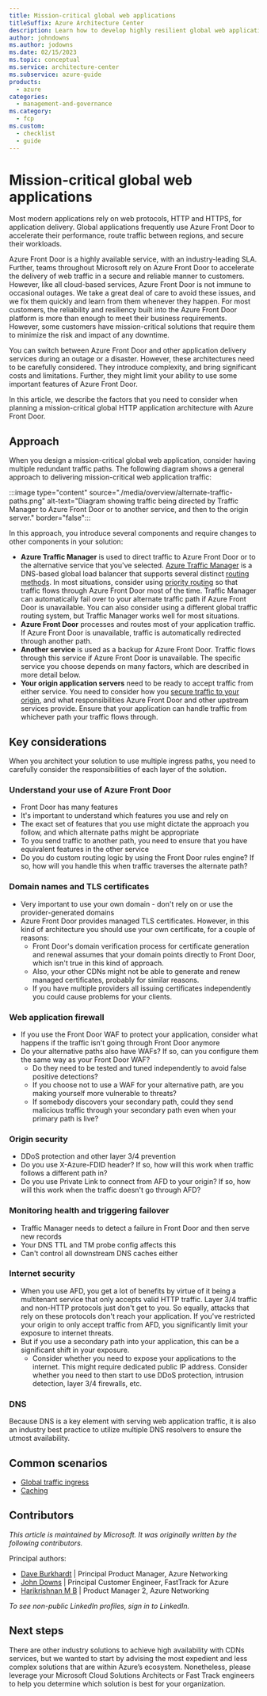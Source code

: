 ```yaml
---
title: Mission-critical global web applications
titleSuffix: Azure Architecture Center
description: Learn how to develop highly resilient global web applications.
author: johndowns
ms.author: jodowns
ms.date: 02/15/2023
ms.topic: conceptual
ms.service: architecture-center
ms.subservice: azure-guide
products:
  - azure
categories:
  - management-and-governance
ms.category:
  - fcp
ms.custom:
  - checklist
  - guide
---
```


# Mission-critical global web applications

Most modern applications rely on web protocols, HTTP and HTTPS, for application delivery. Global applications frequently use Azure Front Door to accelerate their performance, route traffic between regions, and secure their workloads.

Azure Front Door is a highly available service, with an industry-leading SLA. Further, teams throughout Microsoft rely on Azure Front Door to accelerate the delivery of web traffic in a secure and reliable manner to customers. However, like all cloud-based services, Azure Front Door is not immune to occasional outages. We take a great deal of care to avoid these issues, and we fix them quickly and learn from them whenever they happen. For most customers, the reliability and resiliency built into the Azure Front Door platform is more than enough to meet their business requirements. However, some customers have mission-critical solutions that require them to minimize the risk and impact of any downtime.

You can switch between Azure Front Door and other application delivery services during an outage or a disaster. However, these architectures need to be carefully considered. They introduce complexity, and bring significant costs and limitations. Further, they might limit your ability to use some important features of Azure Front Door.

In this article, we describe the factors that you need to consider when planning a mission-critical global HTTP application architecture with Azure Front Door.

## Approach

When you design a mission-critical global web application, consider having multiple redundant traffic paths. The following diagram shows a general approach to delivering mission-critical web application traffic:

:::image type="content" source="./media/overview/alternate-traffic-paths.png" alt-text="Diagram showing traffic being directed by Traffic Manager to Azure Front Door or to another service, and then to the origin server." border="false":::

In this approach, you introduce several components and require changes to other components in your solution:

- **Azure Traffic Manager** is used to direct traffic to Azure Front Door or to the alternative service that you've selected. [Azure Traffic Manager](/azure/traffic-manager/traffic-manager-overview) is a DNS-based global load balancer that supports several distinct [routing methods](/azure/traffic-manager/traffic-manager-routing-methods). In most situations, consider using [priority routing](/azure/traffic-manager/traffic-manager-routing-methods#priority-traffic-routing-method) so that traffic flows through Azure Front Door most of the time. Traffic Manager can automatically fail over to your alternate traffic path if Azure Front Door is unavailable. You can also consider using a different global traffic routing system, but Traffic Manager works well for most situations.
- **Azure Front Door** processes and routes most of your application traffic. If Azure Front Door is unavailable, traffic is automatically redirected through another path.
- **Another service** is used as a backup for Azure Front Door. Traffic flows through this service if Azure Front Door is unavailable. The specific service you choose depends on many factors, which are described in more detail below.
- **Your origin application servers** need to be ready to accept traffic from either service. You need to consider how you [secure traffic to your origin](#origin-security), and what responsibilities Azure Front Door and other upstream services provide. Ensure that your application can handle traffic from whichever path your traffic flows through.

## Key considerations

When you architect your solution to use multiple ingress paths, you need to carefully consider the responsibilities of each layer of the solution.

### Understand your use of Azure Front Door

- Front Door has many features
- It's important to understand which features you use and rely on
- The exact set of features that you use might dictate the approach you follow, and which alternate paths might be appropriate
- To you send traffic to another path, you need to ensure that you have equivalent features in the other service
- Do you do custom routing logic by using the Front Door rules engine? If so, how will you handle this when traffic traverses the alternate path?

### Domain names and TLS certificates

- Very important to use your own domain - don't rely on or use the provider-generated domains
- Azure Front Door provides managed TLS certificates. However, in this kind of architecture you should use your own certificate, for a couple of reasons:
  - Front Door's domain verification process for certificate generation and renewal assumes that your domain points directly to Front Door, which isn't true in this kind of approach.
  - Also, your other CDNs might not be able to generate and renew managed certificates, probably for similar reasons.
  - If you have multiple providers all issuing certificates independently you could cause problems for your clients.

### Web application firewall

- If you use the Front Door WAF to protect your application, consider what happens if the traffic isn't going through Front Door anymore
- Do your alternative paths also have WAFs? If so, can you configure them the same way as your Front Door WAF?
  - Do they need to be tested and tuned independently to avoid false positive detections?
  - If you choose not to use a WAF for your alternative path, are you making yourself more vulnerable to threats?
  - If somebody discovers your secondary path, could they send malicious traffic through your secondary path even when your primary path is live?

### Origin security

- DDoS protection and other layer 3/4 prevention
- Do you use X-Azure-FDID header? If so, how will this work when traffic follows a different path in?
- Do you use Private Link to connect from AFD to your origin? If so, how will this work when the traffic doesn't go through AFD?


### Monitoring health and triggering failover

- Traffic Manager needs to detect a failure in Front Door and then serve new records
- Your DNS TTL and TM probe config affects this
- Can't control all downstream DNS caches either

### Internet security

- When you use AFD, you get a lot of benefits by virtue of it being a multitenant service that only accepts valid HTTP traffic. Layer 3/4 traffic and non-HTTP protocols just don't get to you. So equally, attacks that rely on these protocols don't reach your application. If you've restricted your origin to only accept traffic from AFD, you significantly limit your exposure to internet threats.
- But if you use a secondary path into your application, this can be a significant shift in your exposure.
  - Consider whether you need to expose your applications to the internet. This might require dedicated public IP address. Consider whether you need to then start to use DDoS protection, intrusion detection, layer 3/4 firewalls, etc.

### DNS

Because DNS is a key element with serving web application traffic, it is also an industry best practice to utilize multiple DNS resolvers to ensure the utmost availability.

## Common scenarios

- [Global traffic ingress](./mission-critical-global-http-ingress.md)
- [Caching](./mission-critical-content-delivery.md)

## Contributors

*This article is maintained by Microsoft. It was originally written by the following contributors.*

Principal authors:

 * [Dave Burkhardt](https://linkedin.com/in/david-burkhardt-13b79b3) | Principal Product Manager, Azure Networking
 * [John Downs](https://linkedin.com/in/john-downs) | Principal Customer Engineer, FastTrack for Azure
 * [Harikrishnan M B](https://linkedin.com/in/harikrishnanmb/) | Product Manager 2, Azure Networking

*To see non-public LinkedIn profiles, sign in to LinkedIn.*

## Next steps

There are other industry solutions to achieve high availability with CDNs services, but we wanted to start by advising the most expedient and less complex solutions that are within Azure’s ecosystem. Nonetheless, please leverage your Microsoft Cloud Solutions Architects or Fast Track engineers to help you determine which solution is best for your organization.
